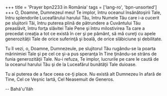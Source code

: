 +++
title = 'Prayer bpn2233 in România'
tags = ['lang-ro', 'bpn-unsorted']
+++
O, Doamne, Dumnezeul meu! Te implor,
întru oceanul însănătoşirii Tale, întru splendorile Luceafărului harului Tău, întru Numele Tău care i-a cucerit pe slujitorii Tăi, întru puterea plină de pătrundere a Cuvântului Tău preaslăvit, întru forţa slăvitei Tale Pene şi întru milostivirea Ta care a precedat creaţia a tot ce există în cer şi pe pământ, să mă cureţi cu apele generozităţii Tale de orice suferinţă şi boală, de orice slăbiciune şi debilitate.

Tu îl vezi, o, Doamne, Dumnezeule, pe slujitorul Tău rugându-se la poarta mărinimiei Tale şi pe cel ce şi-a pus speranţa în Tine ţinându-se strâns de funia generozităţii Tale. Nu-i refuza, Te implor, lucrurile pe care le caută de la oceanul harului Tău şi de la Luceafărul bunătăţii Tale duioase.

Tu ai puterea de a face ceea ce-ţi place. Nu există alt Dumnezeu în afară de Tine, Cel ce Veşnic Iartă, Cel Neasemuit de Generos.

-- Bahá'u'lláh
